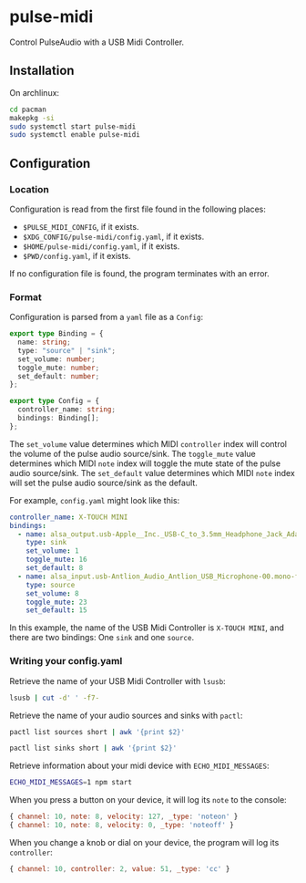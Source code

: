 # pulse-midi

Control PulseAudio with a USB Midi Controller.

## Installation

On archlinux:
``` sh
cd pacman
makepkg -si
sudo systemctl start pulse-midi
sudo systemctl enable pulse-midi
```

## Configuration

### Location

Configuration is read from the first file found in the following places:

- `$PULSE_MIDI_CONFIG`, if it exists.
- `$XDG_CONFIG/pulse-midi/config.yaml`, if it exists.
- `$HOME/pulse-midi/config.yaml`, if it exists.
- `$PWD/config.yaml`, if it exists.

If no configuration file is found, the program terminates with an error.

### Format 

Configuration is parsed from a `yaml` file as a `Config`:

``` typescript
export type Binding = {
  name: string;
  type: "source" | "sink";
  set_volume: number;
  toggle_mute: number;
  set_default: number;
};

export type Config = {
  controller_name: string;
  bindings: Binding[];
};
```

The `set_volume` value determines which MIDI `controller` index will control the volume of the pulse audio source/sink.
The `toggle_mute` value determines which MIDI `note` index will toggle the mute state of the pulse audio source/sink.
The `set_default` value determines which MIDI `note` index will set the pulse audio source/sink as the default.

For example, `config.yaml` might look like this:
``` yaml
controller_name: X-TOUCH MINI
bindings:
  - name: alsa_output.usb-Apple__Inc._USB-C_to_3.5mm_Headphone_Jack_Adapter_DWH211708ZLJKLTAN-00.analog-stereo
    type: sink
    set_volume: 1
    toggle_mute: 16
    set_default: 8
  - name: alsa_input.usb-Antlion_Audio_Antlion_USB_Microphone-00.mono-fallback
    type: source
    set_volume: 8
    toggle_mute: 23
    set_default: 15
```

In this example, the name of the USB Midi Controller is `X-TOUCH MINI`, and there are two bindings: One `sink` and one `source`.

### Writing your config.yaml

Retrieve the name of your USB Midi Controller with `lsusb`:

``` sh
lsusb | cut -d' ' -f7-
```

Retrieve the name of your audio sources and sinks with `pactl`:

``` sh
pactl list sources short | awk '{print $2}'
```

``` sh
pactl list sinks short | awk '{print $2}'
```

Retrieve information about your midi device with `ECHO_MIDI_MESSAGES`:

``` sh
ECHO_MIDI_MESSAGES=1 npm start
```

When you press a button on your device, it will log its `note` to the console:
``` javascript
{ channel: 10, note: 8, velocity: 127, _type: 'noteon' }
{ channel: 10, note: 8, velocity: 0, _type: 'noteoff' }
```

When you change a knob or dial on your device, the program will log its `controller`:

``` javascript
{ channel: 10, controller: 2, value: 51, _type: 'cc' }
```





